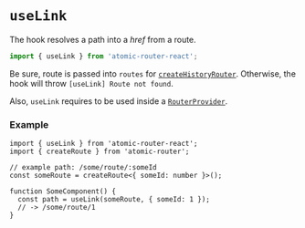 # `useLink`

The hook resolves a path into a _href_ from a route.

```ts
import { useLink } from 'atomic-router-react';
```

Be sure, route is passed into `routes` for [`createHistoryRouter`](docs/api/create-router.md).
Otherwise, the hook will throw `[useLink] Route not found`.

Also, `useLink` requires to be used inside a [`RouterProvider`](docs/react/api/router-provider.mdr-provider.md).

### Example

```tsx
import { useLink } from 'atomic-router-react';
import { createRoute } from 'atomic-router';

// example path: /some/route/:someId
const someRoute = createRoute<{ someId: number }>();

function SomeComponent() {
  const path = useLink(someRoute, { someId: 1 });
  // -> /some/route/1
}
```
